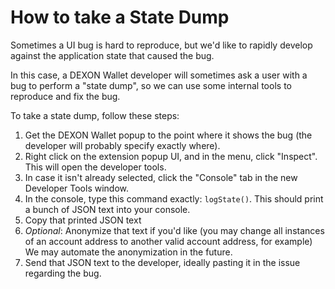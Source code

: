 # How to take a State Dump

Sometimes a UI bug is hard to reproduce, but we'd like to rapidly develop against the application state that caused the bug.

In this case, a DEXON Wallet developer will sometimes ask a user with a bug to perform a "state dump", so we can use some internal tools to reproduce and fix the bug.

To take a state dump, follow these steps:

1. Get the DEXON Wallet popup to the point where it shows the bug (the developer will probably specify exactly where).
2. Right click on the extension popup UI, and in the menu, click "Inspect". This will open the developer tools.
3. In case it isn't already selected, click the "Console" tab in the new Developer Tools window.
4. In the console, type this command exactly: `logState()`. This should print a bunch of JSON text into your console.
5. Copy that printed JSON text
6. *Optional*: Anonymize that text if you'd like (you may change all instances of an account address to another valid account address, for example) We may automate the anonymization in the future.
7. Send that JSON text to the developer, ideally pasting it in the issue regarding the bug.
